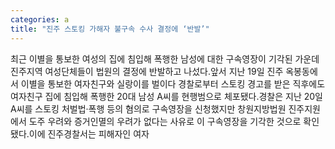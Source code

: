 ```yaml
---
categories: a
title: "진주 스토킹 가해자 불구속 수사 결정에 ‘반발’"
---
```

최근 이별을 통보한 여성의 집에 침입해 폭행한 남성에 대한 구속영장이 기각된 가운데 진주지역 여성단체들이 법원의 결정에 반발하고 나섰다.앞서 지난 19일 진주 옥봉동에서 이별을 통보한 여자친구와 실랑이를 벌이다 경찰로부터 스토킹 경고를 받은 직후에도 여자친구 집에 침입해 폭행한 20대 남성 A씨를 현행범으로 체포됐다.경찰은 지난 20일 A씨를 스토킹 처벌법·폭행 등의 혐의로 구속영장을 신청했지만 창원지방법원 진주지원에서 도주 우려와 증거인멸의 우려가 없다는 사유로 이 구속영장을 기각한 것으로 확인됐다.이에 진주경찰서는 피해자인 여자